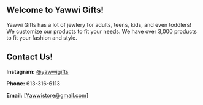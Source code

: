 ## Welcome to Yawwi Gifts!
Yawwi Gifts has a lot of jewlery for adults, teens, kids, and even toddlers! We customize our products to fit your needs. We have over 3,000 products to fit your fashion and style. 


## Contact Us! 

**Instagram:** [@yawwigifts](https://www.instagram.com/yawwigifts/)

**Phone:** 613-316-6113 

**Email:** [Yawwistore@gmail.com]


